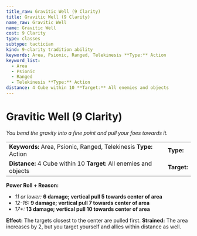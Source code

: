 ```yaml
---
title_raw: Gravitic Well (9 Clarity)
title: Gravitic Well (9 Clarity)
name_raw: Gravitic Well
name: Gravitic Well
cost: 9 Clarity
type: classes
subtype: tactician
kind: 9-clarity tradition ability
keywords: Area, Psionic, Ranged, Telekinesis **Type:** Action
keyword_list:
  - Area
  - Psionic
  - Ranged
  - Telekinesis **Type:** Action
distance: 4 Cube within 10 **Target:** All enemies and objects
---
```


# Gravitic Well (9 Clarity)

*You bend the gravity into a fine point and pull your foes towards it.*

|                                                                    |             |
| :----------------------------------------------------------------- | :---------- |
| **Keywords:** Area, Psionic, Ranged, Telekinesis **Type:** Action  | **Type:**   |
| **Distance:** 4 Cube within 10 **Target:** All enemies and objects | **Target:** |

**Power Roll + Reason:**

- *11 or lower:* **6 damage; vertical pull 5 towards center of area**
- *12-16:* **9 damage; vertical pull 7 towards center of area**
- *17+:* **13 damage; vertical pull 10 towards center of area**

**Effect:** The targets closest to the center are pulled first. **Strained:** The area increases by 2, but you target yourself and allies within distance as well.
